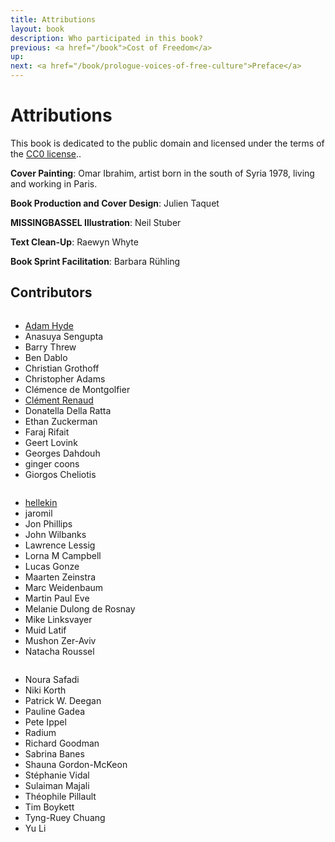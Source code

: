 ```yaml
---
title: Attributions
layout: book
description: Who participated in this book?
previous: <a href="/book">Cost of Freedom</a>
up: 
next: <a href="/book/prologue-voices-of-free-culture">Preface</a>
---
```


# Attributions

This book is dedicated to the public domain and licensed under the
terms of the [CC0 license](/book/appendix/cc0-license)..

__Cover Painting__: Omar Ibrahim, artist born in the south of Syria
1978, living and working in Paris.

__Book Production and Cover Design__: Julien Taquet

__MISSINGBASSEL Illustration__: Neil Stuber

__Text Clean-Up__: Raewyn Whyte

__Book Sprint Facilitation__: Barbara Rühling

## Contributors

<div class="row">
  <div class="four columns">
  <ul>
    <li><a href="../authors/adam-hyde">Adam Hyde</a></li>
    <li>Anasuya Sengupta</a></li>
    <li>Barry Threw</li>
    <li>Ben Dablo</li>
    <li>Christian Grothoff</li>
    <li>Christopher Adams</li>
    <li>Clémence de Montgolfier</a></li>
    <li><a href="../authors/clement-renaud">Clément Renaud</a></li>
    <li>Donatella Della Ratta</li>
    <li>Ethan Zuckerman</li>
    <li>Faraj Rifait</li>
    <li>Geert Lovink</li>
    <li>Georges Dahdouh</li>
    <li>ginger coons</li>
    <li>Giorgos Cheliotis</li>
  </ul>
</div>
<div class="four columns">
  <ul>
    <li><a href="../authors/hellekin">hellekin</a></li>
    <li>jaromil</li>
    <li>Jon Phillips</li>
    <li>John Wilbanks</li>
    <li>Lawrence Lessig</li>
    <li>Lorna M Campbell</li>
    <li>Lucas Gonze</li>
    <li>Maarten Zeinstra</li>
    <li>Marc Weidenbaum</li>
    <li>Martin Paul Eve</li>
    <li>Melanie Dulong de Rosnay</li>
    <li>Mike Linksvayer</li>
    <li>Muid Latif</li>
    <li>Mushon Zer-Aviv</li>
    <li>Natacha Roussel</li>
  </ul>
</div>
<div class="four columns">
  <ul>
    <li>Noura Safadi</li>
    <li>Niki Korth</li>
    <li>Patrick W. Deegan</li>
    <li>Pauline Gadea</li>
    <li>Pete Ippel</li>
    <li>Radium</li>
    <li>Richard Goodman</li>
    <li>Sabrina Banes</li>
    <li>Shauna Gordon-McKeon</li>
    <li>Stéphanie Vidal</li>
    <li>Sulaiman Majali</li>
    <li>Théophile Pillault</li>
    <li>Tim Boykett</li>
    <li>Tyng-Ruey Chuang</li>
    <li>Yu Li</li>
  </ul>
</div>
</div>
